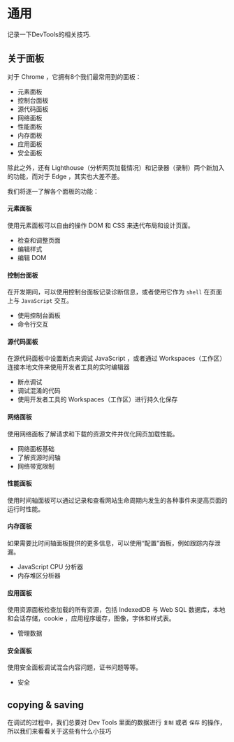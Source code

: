 # 通用

记录一下DevTools的相关技巧.

## 关于面板

对于 Chrome ，它拥有8个我们最常用到的面板：

- 元素面板
- 控制台面板
- 源代码面板
- 网络面板
- 性能面板
- 内存面板
- 应用面板
- 安全面板

除此之外，还有 Lighthouse（分析网页加载情况）和记录器（录制）两个新加入的功能，而对于 Edge ，其实也大差不差。

我们将逐一了解各个面板的功能：

#### 元素面板

使用元素面板可以自由的操作 DOM 和 CSS 来迭代布局和设计页面。

- 检查和调整页面
- 编辑样式
- 编辑 DOM

#### 控制台面板

在开发期间，可以使用控制台面板记录诊断信息，或者使用它作为 `shell` 在页面上与 `JavaScript` 交互。

- 使用控制台面板
- 命令行交互

#### 源代码面板

在源代码面板中设置断点来调试 JavaScript ，或者通过 Workspaces（工作区）连接本地文件来使用开发者工具的实时编辑器

- 断点调试
- 调试混淆的代码
- 使用开发者工具的 Workspaces（工作区）进行持久化保存

#### 网络面板

使用网络面板了解请求和下载的资源文件并优化网页加载性能。

- 网络面板基础
- 了解资源时间轴
- 网络带宽限制

#### 性能面板

使用时间轴面板可以通过记录和查看网站生命周期内发生的各种事件来提高页面的运行时性能。

#### 内存面板

如果需要比时间轴面板提供的更多信息，可以使用“配置”面板，例如跟踪内存泄漏。

- JavaScript CPU 分析器
- 内存堆区分析器

#### 应用面板

使用资源面板检查加载的所有资源，包括 IndexedDB 与 Web SQL 数据库，本地和会话存储，cookie ，应用程序缓存，图像，字体和样式表。

- 管理数据

#### 安全面板

使用安全面板调试混合内容问题，证书问题等等。

- 安全

## copying & saving

在调试的过程中，我们总要对 Dev Tools 里面的数据进行 `复制` 或者 `保存` 的操作，所以我们来看看关于这些有什么小技巧















































































































































































































































































































